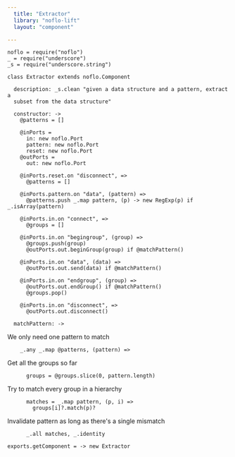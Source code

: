 ```yaml
---
  title: "Extractor"
  library: "noflo-lift"
  layout: "component"

---
```


    noflo = require("noflo")
    _ = require("underscore")
    _s = require("underscore.string")
    
    class Extractor extends noflo.Component
    
      description: _s.clean "given a data structure and a pattern, extract a
      subset from the data structure"
    
      constructor: ->
        @patterns = []
    
        @inPorts =
          in: new noflo.Port
          pattern: new noflo.Port
          reset: new noflo.Port
        @outPorts =
          out: new noflo.Port
    
        @inPorts.reset.on "disconnect", =>
          @patterns = []
    
        @inPorts.pattern.on "data", (pattern) =>
          @patterns.push _.map pattern, (p) -> new RegExp(p) if _.isArray(pattern)
    
        @inPorts.in.on "connect", =>
          @groups = []
    
        @inPorts.in.on "begingroup", (group) =>
          @groups.push(group)
          @outPorts.out.beginGroup(group) if @matchPattern()
    
        @inPorts.in.on "data", (data) =>
          @outPorts.out.send(data) if @matchPattern()
    
        @inPorts.in.on "endgroup", (group) =>
          @outPorts.out.endGroup() if @matchPattern()
          @groups.pop()
    
        @inPorts.in.on "disconnect", =>
          @outPorts.out.disconnect()
    
      matchPattern: ->

We only need one pattern to match

        _.any _.map @patterns, (pattern) =>

Get all the groups so far

          groups = @groups.slice(0, pattern.length)

Try to match every group in a hierarchy

          matches = _.map pattern, (p, i) =>
            groups[i]?.match(p)?

Invalidate pattern as long as there's a single mismatch

          _.all matches, _.identity
    
    exports.getComponent = -> new Extractor
    
